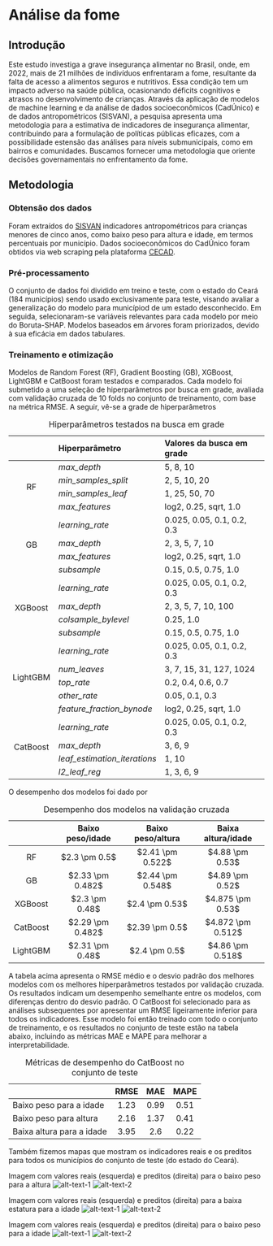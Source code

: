 # Análise da fome

## Introdução
Este estudo investiga a grave insegurança alimentar no Brasil, onde, em 2022, mais de 21 milhões de indivíduos enfrentaram a fome, resultante da falta de acesso a alimentos seguros e nutritivos. Essa condição tem um impacto adverso na saúde pública, ocasionando déficits cognitivos e atrasos no desenvolvimento de crianças. Através da aplicação de modelos de machine learning e da análise de dados socioeconômicos (CadÚnico) e de dados antropométricos (SISVAN), a pesquisa apresenta uma metodologia para a estimativa de indicadores de insegurança alimentar, contribuindo para a formulação de políticas públicas eficazes, com a possibilidade estensão das análises para níveis submunicipais, como em bairros e comunidades. Buscamos fornecer uma metodologia que oriente decisões governamentais no enfrentamento da fome.

## Metodologia

### Obtensão dos dados
Foram extraídos do [SISVAN](https://sisaps.saude.gov.br/sisvan/relatoriopublico/index) indicadores antropométricos para crianças menores de cinco anos, como baixo peso para altura e idade, em termos percentuais por município. Dados socioeconômicos do CadÚnico foram obtidos via web scraping pela plataforma [CECAD](https://cecad.cidadania.gov.br/tab_cad.php).

### Pré-processamento
O conjunto de dados foi dividido em treino e teste, com o estado do Ceará (184 municípios) sendo usado exclusivamente para teste, visando avaliar a generalização do modelo para municípiod de um estado desconhecido. Em seguida, selecionaram-se variáveis relevantes para cada modelo por meio do Boruta-SHAP. Modelos baseados em árvores foram priorizados, devido à sua eficácia em dados tabulares.

### Treinamento e otimização

Modelos de Random Forest (RF), Gradient Boosting (GB), XGBoost, LightGBM e CatBoost foram testados e comparados. Cada modelo foi submetido a uma seleção de hiperparâmetros por busca em grade, avaliada com validação cruzada de 10 folds no conjunto de treinamento, com base na métrica RMSE. A seguir, vê-se a grade de hiperparâmetros

<div align="center">
<table>
<caption>Hiperparâmetros testados na busca em grade</caption>
<thead>
<tr class="header">
<th style="text-align: center;"> </th>
<th style="text-align: left;">Hiperparâmetro</th>
<th style="text-align: left;">Valores da busca em grade</th>
</tr>
</thead>
<tbody>
<tr class="odd">
<td rowspan="4" style="text-align: center;">RF</td>
<td style="text-align: left;"><em>max_depth</em></td>
<td style="text-align: left;">5, 8, 10</td>
</tr>
<tr class="even">
<td style="text-align: left;"><em>min_samples_split</em></td>
<td style="text-align: left;">2, 5, 10, 20</td>
</tr>
<tr class="odd">
<td style="text-align: left;"><em>min_samples_leaf</em></td>
<td style="text-align: left;">1, 25, 50, 70</td>
</tr>
<tr class="even">
<td style="text-align: left;"><em>max_features</em></td>
<td style="text-align: left;">log2, 0.25, sqrt, 1.0</td>
</tr>
<tr class="odd">
<td rowspan="4" style="text-align: center;">GB</td>
<td style="text-align: left;"><em>learning_rate</em></td>
<td style="text-align: left;">0.025, 0.05, 0.1, 0.2, 0.3</td>
</tr>
<tr class="even">
<td style="text-align: left;"><em>max_depth</em></td>
<td style="text-align: left;">2, 3, 5, 7, 10</td>
</tr>
<tr class="odd">
<td style="text-align: left;"><em>max_features</em></td>
<td style="text-align: left;">log2, 0.25, sqrt, 1.0</td>
</tr>
<tr class="even">
<td style="text-align: left;"><em>subsample</em></td>
<td style="text-align: left;">0.15, 0.5, 0.75, 1.0</td>
</tr>
<tr class="odd">
<td rowspan="4" style="text-align: center;">XGBoost</td>
<td style="text-align: left;"><em>learning_rate</em></td>
<td style="text-align: left;">0.025, 0.05, 0.1, 0.2, 0.3</td>
</tr>
<tr class="even">
<td style="text-align: left;"><em>max_depth</em></td>
<td style="text-align: left;">2, 3, 5, 7, 10, 100</td>
</tr>
<tr class="odd">
<td style="text-align: left;"><em>colsample_bylevel</em></td>
<td style="text-align: left;">0.25, 1.0</td>
</tr>
<tr class="even">
<td style="text-align: left;"><em>subsample</em></td>
<td style="text-align: left;">0.15, 0.5, 0.75, 1.0</td>
</tr>
<tr class="odd">
<td rowspan="5" style="text-align: center;">LightGBM</td>
<td style="text-align: left;"><em>learning_rate</em></td>
<td style="text-align: left;">0.025, 0.05, 0.1, 0.2, 0.3</td>
</tr>
<tr class="even">
<td style="text-align: left;"><em>num_leaves</em></td>
<td style="text-align: left;">3, 7, 15, 31, 127, 1024</td>
</tr>
<tr class="odd">
<td style="text-align: left;"><em>top_rate</em></td>
<td style="text-align: left;">0.2, 0.4, 0.6, 0.7</td>
</tr>
<tr class="even">
<td style="text-align: left;"><em>other_rate</em></td>
<td style="text-align: left;">0.05, 0.1, 0.3</td>
</tr>
<tr class="odd">
<td style="text-align: left;"><em>feature_fraction_bynode</em></td>
<td style="text-align: left;">log2, 0.25, sqrt, 1.0</td>
</tr>
<tr class="even">
<td rowspan="4" style="text-align: center;">CatBoost</td>
<td style="text-align: left;"><em>learning_rate</em></td>
<td style="text-align: left;">0.025, 0.05, 0.1, 0.2, 0.3</td>
</tr>
<tr class="odd">
<td style="text-align: left;"><em>max_depth</em></td>
<td style="text-align: left;">3, 6, 9</td>
</tr>
<tr class="even">
<td style="text-align: left;"><em>leaf_estimation_iterations</em></td>
<td style="text-align: left;">1, 10</td>
</tr>
<tr class="odd">
<td style="text-align: left;"><em>l2_leaf_reg</em></td>
<td style="text-align: left;">1, 3, 6, 9</td>
</tr>
</tbody>
</table>
</div>

O desempenho dos modelos foi dado por

<div align="center">
<table>
<caption>Desempenho dos modelos na validação cruzada</caption>
<thead>
<thead>
<tr class="header">
<th style="text-align: center;"></th>
<th style="text-align: center;">Baixo peso/idade</th>
<th style="text-align: center;">Baixo peso/altura</th>
<th style="text-align: center;">Baixa altura/idade</th>
</tr>
</thead>
<tbody>
<tr class="odd">
<td style="text-align: center;">RF</td>
<td style="text-align: center;"><span class="math inline">$2.3 \pm
0.5$</span></td>
<td style="text-align: center;"><span class="math inline">$2.41 \pm
0.522$</span></td>
<td style="text-align: center;"><span class="math inline">$4.88 \pm
0.53$</span></td>
</tr>
<tr class="even">
<td style="text-align: center;">GB</td>
<td style="text-align: center;"><span class="math inline">$2.33 \pm
0.482$</span></td>
<td style="text-align: center;"><span class="math inline">$2.44 \pm
0.548$</span></td>
<td style="text-align: center;"><span class="math inline">$4.89 \pm
0.52$</span></td>
</tr>
<tr class="odd">
<td style="text-align: center;">XGBoost</td>
<td style="text-align: center;"><span class="math inline">$2.3 \pm
0.48$</span></td>
<td style="text-align: center;"><span class="math inline">$2.4 \pm
0.53$</span></td>
<td style="text-align: center;"><span class="math inline">$4.875 \pm
0.53$</span></td>
</tr>
<tr class="even">
<td style="text-align: center;">CatBoost</td>
<td style="text-align: center;"><span class="math inline">$2.29 \pm
0.482$</span></td>
<td style="text-align: center;"><span class="math inline">$2.39 \pm
0.5$</span></td>
<td style="text-align: center;"><span class="math inline">$4.872 \pm
0.512$</span></td>
</tr>
<tr class="odd">
<td style="text-align: center;">LightGBM</td>
<td style="text-align: center;"><span class="math inline">$2.31 \pm
0.48$</span></td>
<td style="text-align: center;"><span class="math inline">$2.4 \pm
0.5$</span></td>
<td style="text-align: center;"><span class="math inline">$4.86 \pm
0.518$</span></td>
</tr>
</tbody>
</table>
</div>

A tabela acima apresenta o RMSE médio e o desvio padrão dos melhores modelos com os melhores hiperparâmetros testados por validação cruzada. Os resultados indicam um desempenho semelhante entre os modelos, com diferenças dentro do desvio padrão. O CatBoost foi selecionado para as análises subsequentes por apresentar um RMSE ligeiramente inferior para todos os indicadores. Esse modelo foi então treinado com todo o conjunto de treinamento, e os resultados no conjunto de teste estão na tabela abaixo, incluindo as métricas MAE e MAPE para melhorar a interpretabilidade.

<div align="center">
<table>
<caption>Métricas de desempenho do CatBoost no conjunto de teste</caption>
<thead>
<tr class="header">
<th style="text-align: left;"></th>
<th style="text-align: center;">RMSE</th>
<th style="text-align: center;">MAE</th>
<th style="text-align: center;">MAPE</th>
</tr>
</thead>
<tbody>
<tr class="odd">
<td style="text-align: left;">Baixo peso para a idade</td>
<td style="text-align: center;">1.23</td>
<td style="text-align: center;">0.99</td>
<td style="text-align: center;">0.51</td>
</tr>
<tr class="even">
<td style="text-align: left;">Baixo peso para altura</td>
<td style="text-align: center;">2.16</td>
<td style="text-align: center;">1.37</td>
<td style="text-align: center;">0.41</td>
</tr>
<tr class="odd">
<td style="text-align: left;">Baixa altura para a idade</td>
<td style="text-align: center;">3.95</td>
<td style="text-align: center;">2.6</td>
<td style="text-align: center;">0.22</td>
</tr>
</tbody>
</table>
</div>

Também fizemos mapas que mostram os indicadores reais e os preditos para todos os municípios do conjunto de teste (do estado do Ceará).

Imagem com valores reais (esquerda) e preditos (direita) para o baixo peso para a altura
![alt-text-1](imgs/peso_altura_real.png) ![alt-text-2](imgs/peso_altura_pred.png)

Imagem com valores reais (esquerda) e preditos (direita) para a baixa estatura para a idade
![alt-text-1](imgs/altura_idade_real.png) ![alt-text-2](imgs/altura_idade_pred.png)

Imagem com valores reais (esquerda) e preditos (direita) para o baixo peso para a idade
![alt-text-1](imgs/peso_idade_real.png) ![alt-text-2](imgs/peso_idade_pred.png)
